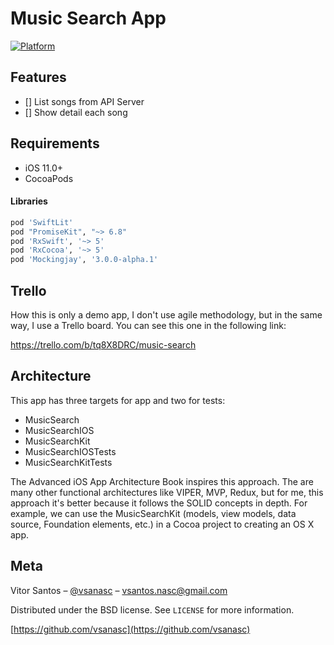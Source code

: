 # Music Search App

> 

[![Platform](https://img.shields.io/cocoapods/p/LFAlertController.svg?style=flat)](http://cocoapods.org/pods/LFAlertController)

## Features

- [] List songs from API Server
- [] Show detail each song


## Requirements

- iOS 11.0+
- CocoaPods

#### Libraries

```ruby
pod 'SwiftLit'
pod "PromiseKit", "~> 6.8"
pod 'RxSwift', '~> 5'
pod 'RxCocoa', '~> 5'
pod 'Mockingjay', '3.0.0-alpha.1'
```

## Trello

How this is only a demo app, I don't use agile methodology, but in the same way, I use a Trello board. You can see this one in the following link: 


https://trello.com/b/tq8X8DRC/music-search

## Architecture

This app has three targets for app and two for tests:

- MusicSearch
- MusicSearchIOS
- MusicSearchKit
- MusicSearchIOSTests
- MusicSearchKitTests

The Advanced iOS App Architecture Book inspires this approach. The are many other functional architectures like VIPER, MVP, Redux, but for me, this approach it's better because it follows the SOLID concepts in depth. For example, we can use the MusicSearchKit (models, view models, data source, Foundation elements, etc.) in a Cocoa project to creating an OS X app.


## Meta

Vitor Santos – [@vsanasc](https://twitter.com/vsanasc) – vsantos.nasc@gmail.com

Distributed under the BSD license. See ``LICENSE`` for more information.

[https://github.com/vsanasc](https://github.com/vsanasc)